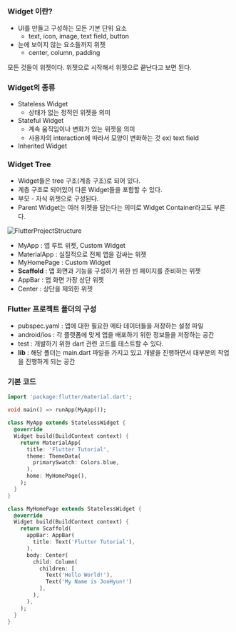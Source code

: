 ### Widget 이란?

- UI를 만들고 구성하는 모든 기본 단위 요소
  - text, icon, image, text field, button
- 눈에 보이지 않는 요소들까지 위젯
  - center, column, padding

모든 것들이 위젯이다. 위젯으로 시작해서 위젯으로 끝난다고 보면 된다.

### Widget의 종류

- Stateless Widget
  - 상태가 없는 정적인 위젯을 의미
- Stateful Widget
  - 계속 움직임이나 변화가 있는 위젯을 의미
  - 사용자의 interaction에 따라서 모양이 변화하는 것 ex) text field
- Inherited Widget

### Widget Tree

- Widget들은 tree 구조(계층 구조)로 되어 있다.
- 계층 구조로 되어있어 다른 Widget들을 포함할 수 있다.
- 부모 - 자식 위젯으로 구성된다.
- Parent Widget는 여러 위젯을 담는다는 의미로 Widget Container라고도 부른다.

![FlutterProjectStructure](https://user-images.githubusercontent.com/50051656/119234643-f9b0b600-bb69-11eb-9750-6533e717f796.PNG)

- MyApp : 앱 루트 위젯, Custom Widget
- MaterialApp : 실질적으로 전체 앱을 감싸는 위젯
- MyHomePage : Custom Widget
- **Scaffold** : 앱 화면과 기능을 구성하기 위한 빈 페이지를 준비하는 위젯
- AppBar : 앱 화면 가장 상단 위젯
- Center : 상단을 제외한 위젯

### Flutter 프로젝트 폴더의 구성

- pubspec.yaml : 앱에 대한 필요한 메타 데이터들을 저장하는 설정 파일
- android/ios : 각 플랫폼에 맞게 앱을 배포하기 위한 정보들을 저장하는 공간
- test : 개발하기 위한 dart 관련 코드를 테스트할 수 있다.
- **lib** : 해당 폴더는 main.dart 파일을 가지고 있고 개발을 진행하면서 대부분의 작업을 진행하게 되는 공간

### 기본 코드

``` dart
import 'package:flutter/material.dart';

void main() => runApp(MyApp());

class MyApp extends StatelessWidget {
  @override
  Widget build(BuildContext context) {
    return MaterialApp(
      title: 'Flutter Tutorial',
      theme: ThemeData(
        primarySwatch: Colors.blue,
      ),
      home: MyHomePage(),
    );
  }
}

class MyHomePage extends StatelessWidget {
  @override
  Widget build(BuildContext context) {
    return Scaffold(
      appBar: AppBar(
        title: Text('Flutter Tutorial'),
      ),
      body: Center(
        child: Column(
          children: [
            Text('Hello World!'),
            Text('My Name is JooHyun!')
          ],
        ),
      ),
    );
  }
}
```
